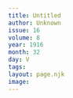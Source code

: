 ```yaml
---
title: Untitled
author: Unknown
issue: 16
volume: 8
year: 1916
month: 32
day: V
tags:
layout: page.njk
image:
---
```

